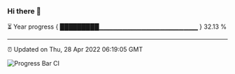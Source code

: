 ### Hi there 👋

⏳ Year progress { █████████▁▁▁▁▁▁▁▁▁▁▁▁▁▁▁▁▁▁▁▁▁ } 32.13 %

---

⏰ Updated on Thu, 28 Apr 2022 06:19:05 GMT

![Progress Bar CI](https://github.com/liununu/liununu/workflows/Progress%20Bar%20CI/badge.svg)
